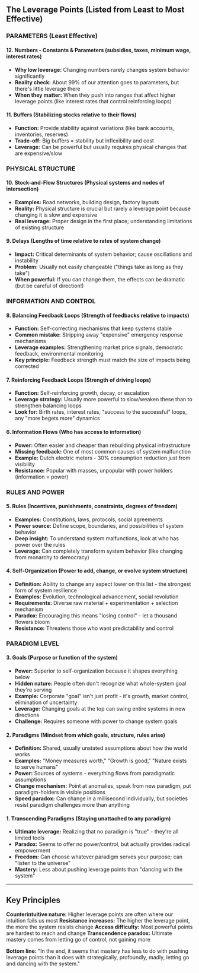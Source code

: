 ## The Leverage Points (Listed from Least to Most Effective)

### PARAMETERS (Least Effective)
#### 12. Numbers - Constants & Parameters (subsidies, taxes, minimum wage, interest rates)
- **Why low leverage:** Changing numbers rarely changes system behavior significantly
- **Reality check:** About 99% of our attention goes to parameters, but there's little leverage there
- **When they matter:** When they push into ranges that affect higher leverage points (like interest rates that control reinforcing loops)

#### 11. Buffers (Stabilizing stocks relative to their flows)
- **Function:** Provide stability against variations (like bank accounts, inventories, reserves)
- **Trade-off:** Big buffers = stability but inflexibility and cost
- **Leverage:** Can be powerful but usually requires physical changes that are expensive/slow

### PHYSICAL STRUCTURE
#### 10. Stock-and-Flow Structures (Physical systems and nodes of intersection)
- **Examples:** Road networks, building design, factory layouts
- **Reality:** Physical structure is crucial but rarely a leverage point because changing it is slow and expensive
- **Real leverage:** Proper design in the first place; understanding limitations of existing structure

#### 9. Delays (Lengths of time relative to rates of system change)
- **Impact:** Critical determinants of system behavior; cause oscillations and instability
- **Problem:** Usually not easily changeable ("things take as long as they take")
- **When powerful:** If you can change them, the effects can be dramatic (but be careful of direction!)

### INFORMATION AND CONTROL
#### 8. Balancing Feedback Loops (Strength of feedbacks relative to impacts)
- **Function:** Self-correcting mechanisms that keep systems stable
- **Common mistake:** Stripping away "expensive" emergency response mechanisms
- **Leverage examples:** Strengthening market price signals, democratic feedback, environmental monitoring
- **Key principle:** Feedback strength must match the size of impacts being corrected

#### 7. Reinforcing Feedback Loops (Strength of driving loops)
- **Function:** Self-reinforcing growth, decay, or escalation
- **Leverage strategy:** Usually more powerful to slow/weaken these than to strengthen balancing loops
- **Look for:** Birth rates, interest rates, "success to the successful" loops, any "more begets more" dynamics

#### 6. Information Flows (Who has access to information)
- **Power:** Often easier and cheaper than rebuilding physical infrastructure
- **Missing feedback:** One of most common causes of system malfunction
- **Example:** Dutch electric meters - 30% consumption reduction just from visibility
- **Resistance:** Popular with masses, unpopular with power holders (information = power)

### RULES AND POWER
#### 5. Rules (Incentives, punishments, constraints, degrees of freedom)
- **Examples:** Constitutions, laws, protocols, social agreements
- **Power source:** Define scope, boundaries, and possibilities of system behavior
- **Deep insight:** To understand system malfunctions, look at who has power over the rules
- **Leverage:** Can completely transform system behavior (like changing from monarchy to democracy)

#### 4. Self-Organization (Power to add, change, or evolve system structure)
- **Definition:** Ability to change any aspect lower on this list - the strongest form of system resilience
- **Examples:** Evolution, technological advancement, social revolution
- **Requirements:** Diverse raw material + experimentation + selection mechanism
- **Paradox:** Encouraging this means "losing control" - let a thousand flowers bloom
- **Resistance:** Threatens those who want predictability and control

### PARADIGM LEVEL

#### 3. Goals (Purpose or function of the system)
- **Power:** Superior to self-organization because it shapes everything below
- **Hidden nature:** People often don't recognize what whole-system goal they're serving
- **Example:** Corporate "goal" isn't just profit - it's growth, market control, elimination of uncertainty
- **Leverage:** Changing goals at the top can swing entire systems in new directions
- **Challenge:** Requires someone with power to change system goals

#### 2. Paradigms (Mindset from which goals, structure, rules arise)
- **Definition:** Shared, usually unstated assumptions about how the world works
- **Examples:** "Money measures worth," "Growth is good," "Nature exists to serve humans"
- **Power:** Sources of systems - everything flows from paradigmatic assumptions
- **Change mechanism:** Point at anomalies, speak from new paradigm, put paradigm-holders in visible positions
- **Speed paradox:** Can change in a millisecond individually, but societies resist paradigm challenges more than anything

#### 1. Transcending Paradigms (Staying unattached to any paradigm)
- **Ultimate leverage:** Realizing that no paradigm is "true" - they're all limited tools
- **Paradox:** Seems to offer no power/control, but actually provides radical empowerment
- **Freedom:** Can choose whatever paradigm serves your purpose; can "listen to the universe"
- **Mastery:** Less about pushing leverage points than "dancing with the system"

---

## Key Principles
**Counterintuitive nature:** Higher leverage points are often where our intuition fails us most **Resistance increases:** The higher the leverage point, the more the system resists change 
**Access difficulty:** Most powerful points are hardest to reach and change
**Transcendence paradox:** Ultimate mastery comes from letting go of control, not gaining more

**Bottom line:** "In the end, it seems that mastery has less to do with pushing leverage points than it does with strategically, profoundly, madly, letting go and dancing with the system."